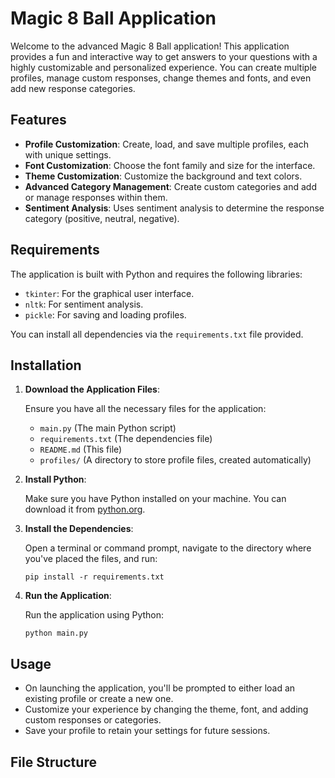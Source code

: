 # Magic 8 Ball Application

Welcome to the advanced Magic 8 Ball application! This application provides a fun and interactive way to get answers to your questions with a highly customizable and personalized experience. You can create multiple profiles, manage custom responses, change themes and fonts, and even add new response categories.

## Features

- **Profile Customization**: Create, load, and save multiple profiles, each with unique settings.
- **Font Customization**: Choose the font family and size for the interface.
- **Theme Customization**: Customize the background and text colors.
- **Advanced Category Management**: Create custom categories and add or manage responses within them.
- **Sentiment Analysis**: Uses sentiment analysis to determine the response category (positive, neutral, negative).

## Requirements

The application is built with Python and requires the following libraries:

- `tkinter`: For the graphical user interface.
- `nltk`: For sentiment analysis.
- `pickle`: For saving and loading profiles.

You can install all dependencies via the `requirements.txt` file provided.

## Installation

1. **Download the Application Files**:

    Ensure you have all the necessary files for the application:
    
    - `main.py` (The main Python script)
    - `requirements.txt` (The dependencies file)
    - `README.md` (This file)
    - `profiles/` (A directory to store profile files, created automatically)

2. **Install Python**:

    Make sure you have Python installed on your machine. You can download it from [python.org](https://www.python.org/downloads/).

3. **Install the Dependencies**:

    Open a terminal or command prompt, navigate to the directory where you've placed the files, and run:

    ```
    pip install -r requirements.txt
    ```

4. **Run the Application**:

    Run the application using Python:

    ```
    python main.py
    ```

## Usage

- On launching the application, you'll be prompted to either load an existing profile or create a new one.
- Customize your experience by changing the theme, font, and adding custom responses or categories.
- Save your profile to retain your settings for future sessions.

## File Structure

